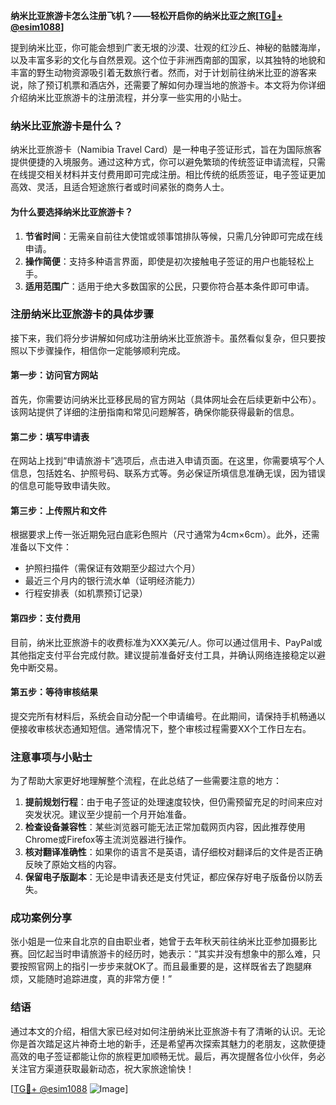 **纳米比亚旅游卡怎么注册飞机？——轻松开启你的纳米比亚之旅[[TG💪+ @esim1088](https://t.me/s/esim1088)]**

提到纳米比亚，你可能会想到广袤无垠的沙漠、壮观的红沙丘、神秘的骷髅海岸，以及丰富多彩的文化与自然景观。这个位于非洲西南部的国家，以其独特的地貌和丰富的野生动物资源吸引着无数旅行者。然而，对于计划前往纳米比亚的游客来说，除了预订机票和酒店外，还需要了解如何办理当地的旅游卡。本文将为你详细介绍纳米比亚旅游卡的注册流程，并分享一些实用的小贴士。

### 纳米比亚旅游卡是什么？

纳米比亚旅游卡（Namibia Travel Card）是一种电子签证形式，旨在为国际旅客提供便捷的入境服务。通过这种方式，你可以避免繁琐的传统签证申请流程，只需在线提交相关材料并支付费用即可完成注册。相比传统的纸质签证，电子签证更加高效、灵活，且适合短途旅行者或时间紧张的商务人士。

#### 为什么要选择纳米比亚旅游卡？
1. **节省时间**：无需亲自前往大使馆或领事馆排队等候，只需几分钟即可完成在线申请。
2. **操作简便**：支持多种语言界面，即使是初次接触电子签证的用户也能轻松上手。
3. **适用范围广**：适用于绝大多数国家的公民，只要你符合基本条件即可申请。

### 注册纳米比亚旅游卡的具体步骤

接下来，我们将分步讲解如何成功注册纳米比亚旅游卡。虽然看似复杂，但只要按照以下步骤操作，相信你一定能够顺利完成。

#### 第一步：访问官方网站
首先，你需要访问纳米比亚移民局的官方网站（具体网址会在后续更新中公布）。该网站提供了详细的注册指南和常见问题解答，确保你能获得最新的信息。

#### 第二步：填写申请表
在网站上找到“申请旅游卡”选项后，点击进入申请页面。在这里，你需要填写个人信息，包括姓名、护照号码、联系方式等。务必保证所填信息准确无误，因为错误的信息可能导致申请失败。

#### 第三步：上传照片和文件
根据要求上传一张近期免冠白底彩色照片（尺寸通常为4cm×6cm）。此外，还需准备以下文件：
- 护照扫描件（需保证有效期至少超过六个月）
- 最近三个月内的银行流水单（证明经济能力）
- 行程安排表（如机票预订记录）

#### 第四步：支付费用
目前，纳米比亚旅游卡的收费标准为XXX美元/人。你可以通过信用卡、PayPal或其他指定支付平台完成付款。建议提前准备好支付工具，并确认网络连接稳定以避免中断交易。

#### 第五步：等待审核结果
提交完所有材料后，系统会自动分配一个申请编号。在此期间，请保持手机畅通以便接收审核状态通知短信。通常情况下，整个审核过程需要XX个工作日左右。

### 注意事项与小贴士

为了帮助大家更好地理解整个流程，在此总结了一些需要注意的地方：

1. **提前规划行程**：由于电子签证的处理速度较快，但仍需预留充足的时间来应对突发状况。建议至少提前一个月开始准备。
2. **检查设备兼容性**：某些浏览器可能无法正常加载网页内容，因此推荐使用Chrome或Firefox等主流浏览器进行操作。
3. **核对翻译准确性**：如果你的语言不是英语，请仔细校对翻译后的文件是否正确反映了原始文档的内容。
4. **保留电子版副本**：无论是申请表还是支付凭证，都应保存好电子版备份以防丢失。

### 成功案例分享

张小姐是一位来自北京的自由职业者，她曾于去年秋天前往纳米比亚参加摄影比赛。回忆起当时申请旅游卡的经历时，她表示：“其实并没有想象中的那么难，只要按照官网上的指引一步步来就OK了。而且最重要的是，这样既省去了跑腿麻烦，又能随时追踪进度，真的非常方便！”

### 结语

通过本文的介绍，相信大家已经对如何注册纳米比亚旅游卡有了清晰的认识。无论你是首次踏足这片神奇土地的新手，还是希望再次探索其魅力的老朋友，这款便捷高效的电子签证都能让你的旅程更加顺畅无忧。最后，再次提醒各位小伙伴，务必关注官方渠道获取最新动态，祝大家旅途愉快！

[[TG💪+ @esim1088](https://t.me/s/esim1088) ![Image](https://i.postimg.cc/4NQfJmqS/Snipaste-2025-05-13-00-14-12.png)]